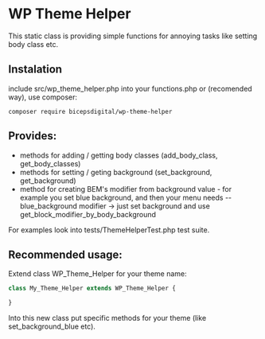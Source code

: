 # WP Theme Helper

This static class is providing simple functions for annoying tasks like setting body class etc.

## Instalation

include src/wp_theme_helper.php into your functions.php or (recomended way), use composer:

```
composer require bicepsdigital/wp-theme-helper
```


## Provides:

+ methods for adding / getting body classes (add_body_class, get_body_classes)
+ methods for setting / geting background (set_background, get_background)
+ method for creating BEM's modifier from background value - for example you set blue background, and then your menu needs --blue_background modifier -> just set background and use get_block_modifier_by_body_background


For examples look into tests/ThemeHelperTest.php test suite.

## Recommended usage:

Extend class WP_Theme_Helper for your theme name:

```php
class My_Theme_Helper extends WP_Theme_Helper {

}
```

Into this new class put specific methods for your theme (like set_background_blue etc).

